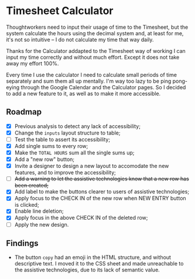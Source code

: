 # Timesheet Calculator

Thoughtworkers need to input their usage of time to the Timesheet, but the system calculate the hours using the decimal system and, at least for me, it's not so intuitive – I do not calculate my time that way daily.

Thanks for the Calculator addapted to the Timesheet way of working I can input my time correctly and without much effort. Except it does not take away my effort 100%.

Every time I use the calculator I need to calculate small periods of time separately and sum them all up mentally. I'm way too lazy to be ping pong-eying through the Google Calendar and the Calculator pages. So I decided to add a new feature to it, as well as to make it more accessible.

## Roadmap

- [x] Previous analysis to detect any lack of accessibility;
- [x] Change the `inputs` layout structure to table;
- [ ] Test the table to assert its accessibility;
- [x] Add single sums to every row;
- [x] Make the `TOTAL HOURS` sum all the single sums up;
- [x] Add a "new row" button;
- [x] Invite a designer to design a new layout to accomodate the new features, and to improve the accessibility;
- [ ] ~~Add a warning to let the assistive technologies know that a new row has been created;~~
- [x] Add label to make the buttons clearer to users of assistive technologies;
- [x] Apply focus to the CHECK IN of the new row when NEW ENTRY button is clicked; 
- [x] Enable line deletion;
- [x] Apply focus in the above CHECK IN of the deleted row;
- [ ] Apply the new design.

## Findings

- The button `copy` had an emoji in the HTML structure, and without descriptive text. I moved it to the CSS sheet and made unreachable to the assistive technologies, due to its lack of semantic value.